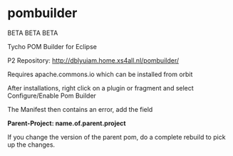 pombuilder
==========

BETA BETA BETA

Tycho POM Builder for Eclipse 

P2 Repository: http://dblyuiam.home.xs4all.nl/pombuilder/

Requires apache.commons.io which can be installed from orbit

After installations, right click on a plugin or fragment and select Configure/Enable Pom Builder

The Manifest then contains an error, add the field 

<b>Parent-Project: name.of.parent.project</b>


If you change the version of the parent pom, do a complete rebuild to pick up the changes.

